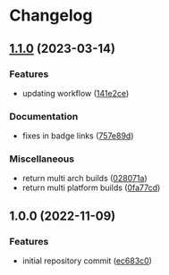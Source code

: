 # Changelog

## [1.1.0](https://github.com/wayofdev/docker-rabbitmq/compare/v1.0.0...v1.1.0) (2023-03-14)


### Features

* updating workflow ([141e2ce](https://github.com/wayofdev/docker-rabbitmq/commit/141e2ced0c5ea0b13655eda31abd17de9e754a3c))


### Documentation

* fixes in badge links ([757e89d](https://github.com/wayofdev/docker-rabbitmq/commit/757e89d8e0ee39e1fa3ff2fee589b6bb36c61c14))


### Miscellaneous

* return multi arch builds ([028071a](https://github.com/wayofdev/docker-rabbitmq/commit/028071af068e88f2b83a1eb61d7fcd60d5f73470))
* return multi platform builds ([0fa77cd](https://github.com/wayofdev/docker-rabbitmq/commit/0fa77cd9dd9f951f9ab7445cec7f19f757bfc07a))

## 1.0.0 (2022-11-09)


### Features

* initial repository commit ([ec683c0](https://github.com/wayofdev/docker-rabbitmq/commit/ec683c0b4554753e4afb3c30fa1d1c9ca15ce13e))
